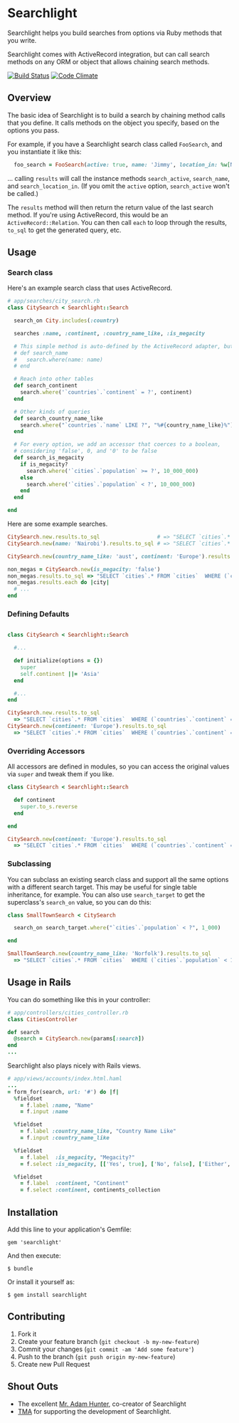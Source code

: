 # Searchlight

Searchlight helps you build searches from options via Ruby methods that you write.

Searchlight comes with ActiveRecord integration, but can call search methods on any ORM or object that allows chaining search methods.

[![Build Status](https://api.travis-ci.org/nathanl/searchlight.png?branch=master)](https://travis-ci.org/nathanl/searchlight)
[![Code Climate](https://codeclimate.com/github/nathanl/searchlight.png)](https://codeclimate.com/github/nathanl/searchlight)

## Overview

The basic idea of Searchlight is to build a search by chaining method calls that you define. It calls methods on the object you specify, based on the options you pass.

For example, if you have a Searchlight search class called `FooSearch`, and you instantiate it like this:

```ruby
  foo_search = FooSearch(active: true, name: 'Jimmy', location_in: %w[NY LA]) # or params[:query]
```

... calling `results` will call the instance methods `search_active`, `search_name`, and `search_location_in`. (If you omit the `active` option, `search_active` won't be called.)

The `results` method will then return the return value of the last search method. If you're using ActiveRecord, this would be an `ActiveRecord::Relation`. You can then call `each` to loop through the results, `to_sql` to get the generated query, etc.

## Usage

### Search class

Here's an example search class that uses ActiveRecord.

```ruby
# app/searches/city_search.rb
class CitySearch < Searchlight::Search

  search_on City.includes(:country)

  searches :name, :continent, :country_name_like, :is_megacity

  # This simple method is auto-defined by the ActiveRecord adapter, but you can override it
  # def search_name
  #   search.where(name: name)
  # end

  # Reach into other tables
  def search_continent
    search.where('`countries`.`continent` = ?', continent)
  end

  # Other kinds of queries
  def search_country_name_like
    search.where("`countries`.`name` LIKE ?", "%#{country_name_like}%")
  end

  # For every option, we add an accessor that coerces to a boolean,
  # considering 'false', 0, and '0' to be false
  def search_is_megacity
    if is_megacity?
      search.where('`cities`.`population` >= ?', 10_000_000)
    else
      search.where('`cities`.`population` < ?', 10_000_000)
    end
  end

end
```

Here are some example searches.

```ruby
CitySearch.new.results.to_sql                  # => "SELECT `cities`.* FROM `cities` "
CitySearch.new(name: 'Nairobi').results.to_sql # => "SELECT `cities`.* FROM `cities`  WHERE `cities`.`name` = 'Nairobi'"

CitySearch.new(country_name_like: 'aust', continent: 'Europe').results.count # => 6

non_megas = CitySearch.new(is_megacity: 'false')
non_megas.results.to_sql => "SELECT `cities`.* FROM `cities`  WHERE (`cities`.`population` < 100000"
non_megas.results.each do |city|
  # ...
end

```

### Defining Defaults

```ruby

class CitySearch < Searchlight::Search

  #...

  def initialize(options = {})
    super
    self.continent ||= 'Asia'
  end

  #...
end

CitySearch.new.results.to_sql
  => "SELECT `cities`.* FROM `cities`  WHERE (`countries`.`continent` = 'Asia')"
CitySearch.new(continent: 'Europe').results.to_sql
  => "SELECT `cities`.* FROM `cities`  WHERE (`countries`.`continent` = 'Europe')"
```

### Overriding Accessors

All accessors are defined in modules, so you can access the original values via `super` and tweak them if you like.

```ruby
class CitySearch < Searchlight::Search

  def continent
    super.to_s.reverse
  end

end

CitySearch.new(continent: 'Europe').results.to_sql
  => "SELECT `cities`.* FROM `cities`  WHERE (`countries`.`continent` = 'eporuE')"
```

### Subclassing

You can subclass an existing search class and support all the same options with a different search target. This may be useful for single table inheritance, for example. You can also use `search_target` to get the superclass's `search_on` value, so you can do this:

```ruby
class SmallTownSearch < CitySearch

  search_on search_target.where("`cities`.`population` < ?", 1_000)

end

SmallTownSearch.new(country_name_like: 'Norfolk').results.to_sql
  => "SELECT `cities`.* FROM `cities`  WHERE (`cities`.`population` < 1000) AND (`countries`.`name` LIKE '%Norfolk%')"
```

## Usage in Rails

You can do something like this in your controller:

```ruby
# app/controllers/cities_controller.rb
class CitiesController

def search
  @search = CitySearch.new(params[:search])
end
...
```

Searchlight also plays nicely with Rails views.


```ruby
# app/views/accounts/index.html.haml
...
= form_for(search, url: '#') do |f|
  %fieldset
    = f.label :name, "Name"
    = f.input :name

  %fieldset
    = f.label :country_name_like, "Country Name Like"
    = f.input :country_name_like

  %fieldset
    = f.label  :is_megacity, "Megacity?"
    = f.select :is_megacity, [['Yes', true], ['No', false], ['Either', '']]

  %fieldset
    = f.label  :continent, "Continent"
    = f.select :continent, continents_collection
```

## Installation

Add this line to your application's Gemfile:

    gem 'searchlight'

And then execute:

    $ bundle

Or install it yourself as:

    $ gem install searchlight

## Contributing

1. Fork it
2. Create your feature branch (`git checkout -b my-new-feature`)
3. Commit your changes (`git commit -am 'Add some feature'`)
4. Push to the branch (`git push origin my-new-feature`)
5. Create new Pull Request

## Shout Outs

- The excellent [Mr. Adam Hunter](https://github.com/adamhunter), co-creator of Searchlight
- [TMA](http://tma1.com) for supporting the development of Searchlight.
